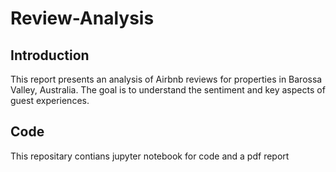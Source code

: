 # Review-Analysis
## Introduction
This report presents an analysis of Airbnb reviews for properties in Barossa Valley, Australia. The goal is to understand the sentiment and key aspects of guest experiences.

## Code 
This repositary contians jupyter notebook for code and a pdf report
